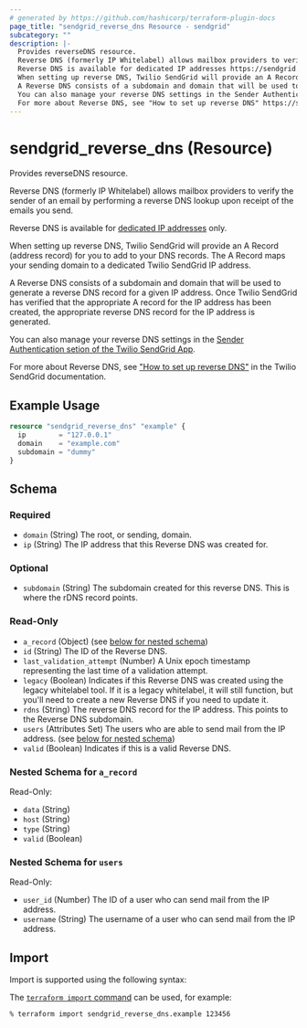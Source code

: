 ```yaml
---
# generated by https://github.com/hashicorp/terraform-plugin-docs
page_title: "sendgrid_reverse_dns Resource - sendgrid"
subcategory: ""
description: |-
  Provides reverseDNS resource.
  Reverse DNS (formerly IP Whitelabel) allows mailbox providers to verify the sender of an email by performing a reverse DNS lookup upon receipt of the emails you send.
  Reverse DNS is available for dedicated IP addresses https://sendgrid.com/docs/ui/account-and-settings/dedicated-ip-addresses/ only.
  When setting up reverse DNS, Twilio SendGrid will provide an A Record (address record) for you to add to your DNS records. The A Record maps your sending domain to a dedicated Twilio SendGrid IP address.
  A Reverse DNS consists of a subdomain and domain that will be used to generate a reverse DNS record for a given IP address. Once Twilio SendGrid has verified that the appropriate A record for the IP address has been created, the appropriate reverse DNS record for the IP address is generated.
  You can also manage your reverse DNS settings in the Sender Authentication setion of the Twilio SendGrid App https://app.sendgrid.com/settings/sender_auth.
  For more about Reverse DNS, see "How to set up reverse DNS" https://sendgrid.com/docs/ui/account-and-settings/how-to-set-up-reverse-dns/ in the Twilio SendGrid documentation.
---
```


# sendgrid_reverse_dns (Resource)

Provides reverseDNS resource.

Reverse DNS (formerly IP Whitelabel) allows mailbox providers to verify the sender of an email by performing a reverse DNS lookup upon receipt of the emails you send.

Reverse DNS is available for [dedicated IP addresses](https://sendgrid.com/docs/ui/account-and-settings/dedicated-ip-addresses/) only.

When setting up reverse DNS, Twilio SendGrid will provide an A Record (address record) for you to add to your DNS records. The A Record maps your sending domain to a dedicated Twilio SendGrid IP address.

A Reverse DNS consists of a subdomain and domain that will be used to generate a reverse DNS record for a given IP address. Once Twilio SendGrid has verified that the appropriate A record for the IP address has been created, the appropriate reverse DNS record for the IP address is generated.

You can also manage your reverse DNS settings in the [Sender Authentication setion of the Twilio SendGrid App](https://app.sendgrid.com/settings/sender_auth).

For more about Reverse DNS, see ["How to set up reverse DNS"](https://sendgrid.com/docs/ui/account-and-settings/how-to-set-up-reverse-dns/) in the Twilio SendGrid documentation.

## Example Usage

```terraform
resource "sendgrid_reverse_dns" "example" {
  ip        = "127.0.0.1"
  domain    = "example.com"
  subdomain = "dummy"
}
```

<!-- schema generated by tfplugindocs -->
## Schema

### Required

- `domain` (String) The root, or sending, domain.
- `ip` (String) The IP address that this Reverse DNS was created for.

### Optional

- `subdomain` (String) The subdomain created for this reverse DNS. This is where the rDNS record points.

### Read-Only

- `a_record` (Object) (see [below for nested schema](#nestedatt--a_record))
- `id` (String) The ID of the Reverse DNS.
- `last_validation_attempt` (Number) A Unix epoch timestamp representing the last time of a validation attempt.
- `legacy` (Boolean) Indicates if this Reverse DNS was created using the legacy whitelabel tool. If it is a legacy whitelabel, it will still function, but you'll need to create a new Reverse DNS if you need to update it.
- `rdns` (String) The reverse DNS record for the IP address. This points to the Reverse DNS subdomain.
- `users` (Attributes Set) The users who are able to send mail from the IP address. (see [below for nested schema](#nestedatt--users))
- `valid` (Boolean) Indicates if this is a valid Reverse DNS.

<a id="nestedatt--a_record"></a>
### Nested Schema for `a_record`

Read-Only:

- `data` (String)
- `host` (String)
- `type` (String)
- `valid` (Boolean)


<a id="nestedatt--users"></a>
### Nested Schema for `users`

Read-Only:

- `user_id` (Number) The ID of a user who can send mail from the IP address.
- `username` (String) The username of a user who can send mail from the IP address.

## Import

Import is supported using the following syntax:

The [`terraform import` command](https://developer.hashicorp.com/terraform/cli/commands/import) can be used, for example:

```shell
% terraform import sendgrid_reverse_dns.example 123456
```
